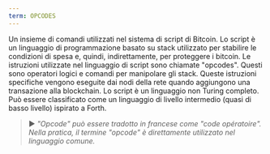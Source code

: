 ```yaml
---
term: OPCODES
---
```


Un insieme di comandi utilizzati nel sistema di script di Bitcoin. Lo script è un linguaggio di programmazione basato su stack utilizzato per stabilire le condizioni di spesa e, quindi, indirettamente, per proteggere i bitcoin. Le istruzioni utilizzate nel linguaggio di script sono chiamate "opcodes". Questi sono operatori logici e comandi per manipolare gli stack. Queste istruzioni specifiche vengono eseguite dai nodi della rete quando aggiungono una transazione alla blockchain. Lo script è un linguaggio non Turing completo. Può essere classificato come un linguaggio di livello intermedio (quasi di basso livello) ispirato a Forth.

> ► *"Opcode" può essere tradotto in francese come "code opératoire". Nella pratica, il termine "opcode" è direttamente utilizzato nel linguaggio comune.*